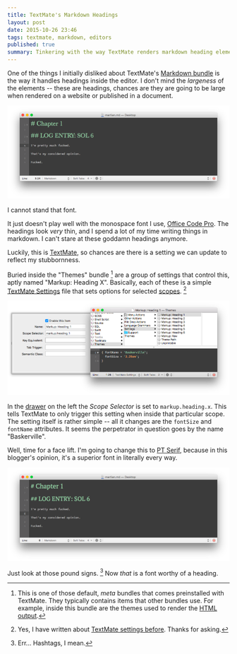 ```yaml
---
title: TextMate's Markdown Headings
layout: post
date: 2015-10-26 23:46
tags: textmate, markdown, editors
published: true
summary: Tinkering with the way TextMate renders markdown heading elements inside the editor.
---
```


One of the things I initially disliked about TextMate's [Markdown bundle][markdown] is the way it handles headings inside the editor.  I don't mind the *largeness* of the elements -- these are headings, chances are they are going to be large when rendered on a website or published in a document.

![You should really read The Martian][the_martian]

I cannot stand that font.

It just doesn't play well with the monospace font I use, [Office Code Pro][monospace].  The headings look *very* thin, and I spend a lot of my time writing things in markdown.  I can't stare at these goddamn headings anymore.

Luckily, this is [TextMate][philosophy], so chances are there is a setting we can update to reflect my stubbornness. 

Buried inside the "Themes" bundle [^default] are a group of settings that control this, aptly named "Markup: Heading X".  Basically, each of these is a simple [TextMate Settings][settings] file that sets options for selected [scopes][scopes]. [^tm-settings]

[^default]: This is one of those default, *meta* bundles that comes preinstalled with TextMate.  They typically contains items that other bundles use.  For example, inside this bundle are the themes used to render the [HTML output][html-out].

[^tm-settings]: Yes, I have written about [TextMate settings before][python-post].  Thanks for asking.

![TextMate's Theme Bundle][themes-settings]

In the [drawer][drawer] on the left the *Scope Selector* is set to `markup.heading.x`.  This tells TextMate to only trigger this setting when inside that particular scope.  The setting itself is rather simple -- all it changes are the `fontSize` and `fontName` attributes.  It seems the perpetrator in question goes by the name "Baskerville".

Well, time for a face lift.  I'm going to change this to [PT Serif][pt-serif], because in this blogger's opinion, it's a superior font in literally every way.

![Rollin thru the 6ix with my sol][updated_martian]

Just look at those pound signs. [^hashtags]  Now *that* is a font worthy of a heading.

[^hashtags]: Err... Hashtags, I mean.

[markdown]: https://github.com/textmate/markdown.tmbundle
[monospace]: https://github.com/nathco/Office-Code-Pro
[philosophy]: http://manual.macromates.com/en/preface#philosophy_of_textmate
[html-out]: http://manual.macromates.com/en/commands#html_output
[settings]: http://wiki.macromates.com/Reference/Settings
[scopes]: http://manual.macromates.com/en/scope_selectors#scope_selectors
[python-post]: http://hypepat.com/2015/python-in-textmate.html
[pt-serif]: http://brick.im/fonts/ptserif/
[drawer]: https://developer.apple.com/library/mac/documentation/Cocoa/Conceptual/Drawers/Drawers.html

[the_martian]: /assets/the_martian_headings.png
[themes-settings]: /assets/markdown_headings_settings.png
[updated_martian]: /assets/updated_martian_headings.png